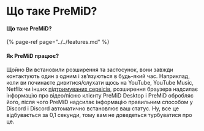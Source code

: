# Що таке PreMiD?

#### Що таке PreMiD?

{% page-ref page="../../features.md" %}

#### Як PreMiD працює?

Щойно Ви встановили розширення та застосунок, вони завжди контактують один з одним і зв’язуються в будь-який час. Наприклад, коли ви починаєте дивитися/слухати щось на YouTube, YouTube Music, Netflix чи інших [підтримуваних сервісів](../../support/services.md), розширення браузера надсилає інформацію про відео/пісню клієнту PreMiD Desktop і PreMiD обробляє його, після чого PreMiD надсилає інформацію правильним способом у Discord і Discord автоматично встановлює ваш статус. Ну, все це відбувається за 0,1 секунди, тому вам не доведеться турбуватися про це.

